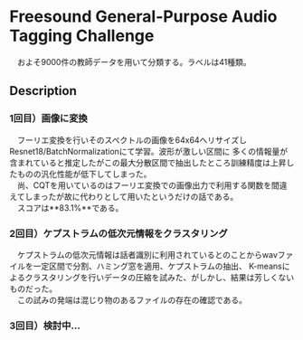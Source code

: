# Freesound General-Purpose Audio Tagging Challenge
　およそ9000件の教師データを用いて分類する。ラベルは41種類。

## Description
### 1回目）画像に変換
　フーリエ変換を行いそのスペクトルの画像を64x64へリサイズしResnet18/BatchNormalizationにて学習。波形が激しい区間に
多くの情報量が含まれていると推定したがこの最大分散区間で抽出したところ訓練精度は上昇したものの汎化性能が低下してしまった。 <br>
　尚、CQTを用いているのはフーリエ変換での画像出力で利用する関数を間違えてしまったが故に代わりとして用いたというだけの話である。<br>
　スコアは**83.1%**である。
　
### 2回目）ケプストラムの低次元情報をクラスタリング
　ケプストラムの低次元情報は話者識別に利用されているとのことからwavファイルを一定区間で分割、ハミング窓を適用、ケプストラムの抽出、
 K-meansによるクラスタリングを行いデータの圧縮を試みた、がしかし、結果は芳しくないものだった。<br>
 　この試みの発端は混じり物のあるファイルの存在の確認である。

### 3回目）検討中...